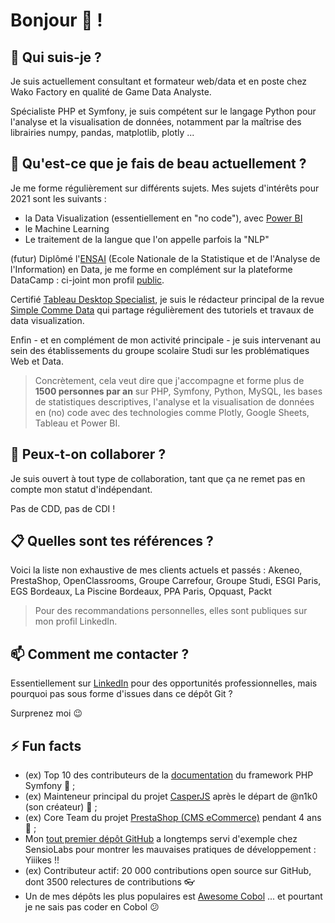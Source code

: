 # Bonjour 👋 !

## 🔭 Qui suis-je ?

Je suis actuellement consultant et formateur web/data et en poste chez Wako Factory en qualité de Game Data Analyste.

Spécialiste PHP et Symfony, je suis compétent sur le langage Python pour l'analyse et la visualisation de données, notamment par la maîtrise des librairies numpy, pandas, matplotlib, plotly ...


## 🌱 Qu'est-ce que je fais de beau actuellement ?

Je me forme régulièrement sur différents sujets. Mes sujets d'intérêts pour 2021 sont les suivants :

* la Data Visualization (essentiellement en "no code"), avec [Power BI](https://powerbi.microsoft.com/fr-fr/)
* le Machine Learning
* Le traitement de la langue que l'on appelle parfois la "NLP"

(futur) Diplômé l'[ENSAI](http://ensai.fr/) (Ecole Nationale de la Statistique et de l'Analyse de l'Information) en Data, je me forme en complément sur la plateforme DataCamp : ci-joint mon profil [public](https://www.datacamp.com/profile/mickaelandrieu).

Certifié [Tableau Desktop Specialist](https://www.youracclaim.com/badges/adf2541b-3d85-4b06-bf1c-3a6621886e0f?source=linked_in_profile), je suis le rédacteur principal de la revue [Simple Comme Data](https://medium.com/simple-comme-data) qui partage régulièrement des tutoriels et travaux de data visualization.

Enfin - et en complément de mon activité principale - je suis intervenant au sein des établissements du groupe scolaire Studi sur les problématiques Web et Data.

> Concrètement, cela veut dire que j'accompagne et forme plus de **1500 personnes par an** sur PHP, Symfony, Python, MySQL, les bases de statistiques descriptives, l'analyse et la visualisation de données en (no) code avec des technologies comme Plotly, Google Sheets, Tableau et Power BI.

## 👯 Peux-t-on collaborer ?

Je suis ouvert à tout type de collaboration, tant que ça ne remet pas en compte mon statut d'indépendant.

Pas de CDD, pas de CDI !

## :clipboard: Quelles sont tes références ?

Voici la liste non exhaustive de mes clients actuels et passés : Akeneo, PrestaShop, OpenClassrooms, Groupe Carrefour, Groupe Studi, ESGI Paris, EGS Bordeaux, La Piscine Bordeaux, PPA Paris, Opquast, Packt

> Pour des recommandations personnelles, elles sont publiques sur mon profil LinkedIn.

## 📫 Comment me contacter ?

Essentiellement sur [LinkedIn](https://www.linkedin.com/in/mickaelandrieu/) pour des opportunités professionnelles, mais pourquoi pas sous forme d'issues dans ce dépôt Git ?

Surprenez moi 😉

## ⚡ Fun facts

* (ex) Top 10 des contributeurs de la [documentation](https://github.com/symfony/symfony-docs) du framework PHP Symfony 🎵 ;
* (ex) Mainteneur principal du projet [CasperJS](https://github.com/casperjs/casperjs) après le départ de @n1k0 (son créateur) 👻 ;
* (ex) Core Team du projet [PrestaShop (CMS eCommerce)](https://github.com/prestashop/prestashop) pendant 4 ans 🐧 ;
* Mon [tout premier dépôt GitHub](https://github.com/mickaelandrieu/WePlayMusic.fr) a longtemps servi d'exemple chez SensioLabs pour montrer les mauvaises pratiques de développement : Yiiikes !!
* (ex) Contributeur actif: 20 000 contributions open source sur GitHub, dont 3500 relectures de contributions 👓
* Un de mes dépôts les plus populaires est [Awesome Cobol](https://github.com/mickaelandrieu/awesome-cobol) ... et pourtant je ne sais pas coder en Cobol 😕
